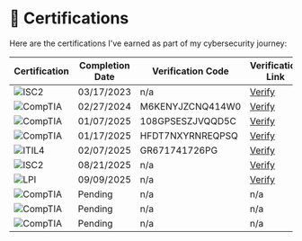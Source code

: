 # 📜 Certifications

Here are the certifications I've earned as part of my cybersecurity journey:

| Certification                     | Completion Date  | Verification Code | Verification Link                                                                 |
| --------------------------------- | ---------------- | ----------------- | ---------------------------------------------------------------- |
| ![ISC2](https://img.shields.io/badge/(ISC)%C2%B2-Certified%20in%20Cybersecurity-blue)     | 03/17/2023 | n/a | [Verify](https://www.coursera.org/account/accomplishments/specialization/7PXNLJBZX593) |
| ![CompTIA](https://img.shields.io/badge/CompTIA-A%2B-red)                                 | 02/27/2024 | M6KENYJZCNQ414W0 | [Verify](http://verify.CompTIA.org) |
| ![CompTIA](https://img.shields.io/badge/CompTIA-Network%2B-orange)                       | 01/07/2025 | 108GPSESZJVQQD5C | [Verify](http://verify.CompTIA.org) |
| ![CompTIA](https://img.shields.io/badge/CompTIA-Security%2B-yellow)                      | 01/17/2025 | HFDT7NXYRNREQPSQ | [Verify](http://verify.CompTIA.org) |
| ![ITIL4](https://img.shields.io/badge/ITIL4-Foundation-success)                          | 02/07/2025 | GR671741726PG | [Verify](https://www.peoplecert.org/for-corporations/certificate-verification-service)  |
| ![ISC2](https://img.shields.io/badge/(ISC)%C2%B2-SSCP%20Associate-blue) | 08/21/2025 | n/a | [Verify](https://www.credly.com/badges/839bb1ce-ee46-44d9-955b-fb3ca9957b54/public_url) |
| ![LPI](https://img.shields.io/badge/LPI-Linux%20Essentials-green) | 09/09/2025 | n/a | [Verify](https://cs.lpi.org/caf/Xamman/certification/verify/LPI000667371/5pux8tjcj7) |
| ![CompTIA](https://img.shields.io/badge/CompTIA-CySA%2B-lightgrey) | Pending | n/a | n/a |
| ![CompTIA](https://img.shields.io/badge/CompTIA-Project%2B-lightgrey) | Pending | n/a | n/a |
| ![CompTIA](https://img.shields.io/badge/CompTIA-PenTest%2B-lightgrey) | Pending | n/a | n/a |
